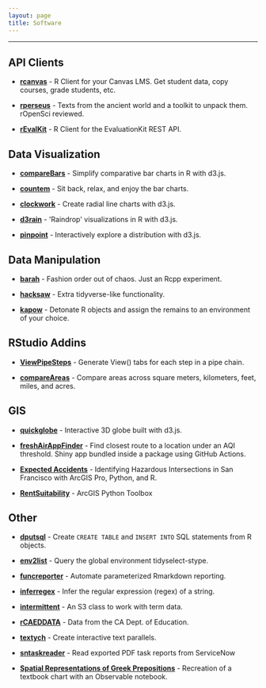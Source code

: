 ```yaml
---
layout: page
title: Software
---
```


<hr class="small">

## API Clients

- **[rcanvas](https://github.com/daranzolin/rcanvas)** - R Client for your Canvas LMS. Get student data, copy courses, grade students, etc.

- **[rperseus](https://github.com/ropensci/rperseus)** - Texts from the ancient world and a toolkit to unpack them. rOpenSci reviewed.

- **[rEvalKit](https://github.com/daranzolin/rEvalKit)** - R Client for the EvaluationKit REST API.

## Data Visualization

- **[compareBars](https://github.com/daranzolin/compareBars)** - Simplify comparative bar charts in R with d3.js.

- **[countem](https://github.com/daranzolin/countem)** - Sit back, relax, and enjoy the bar charts.

- **[clockwork](https://github.com/daranzolin/clockwork)** - Create radial line charts with d3.js. 

- **[d3rain](https://github.com/daranzolin/d3rain)** - 'Raindrop' visualizations in R with d3.js.

- **[pinpoint](https://github.com/daranzolin/pinpoint)** - Interactively explore a distribution with d3.js.

## Data Manipulation

- **[barah](https://github.com/daranzolin/barah)** - Fashion order out of chaos. Just an Rcpp experiment.

- **[hacksaw](https://github.com/daranzolin/hacksaw)** - Extra tidyverse-like functionality.

- **[kapow](https://github.com/daranzolin/kapow)** - Detonate R objects and assign the remains to an environment of your choice.

## RStudio Addins

- **[ViewPipeSteps](https://github.com/daranzolin/ViewPipeSteps)** - Generate View() tabs for each step in a pipe chain.

- **[compareAreas](https://github.com/daranzolin/compareAreas)** - Compare areas across square meters, kilometers, feet, miles, and acres.

## GIS

- **[quickglobe](https://github.com/daranzolin/quickglobe)** - Interactive 3D globe built with d3.js.

- **[freshAirAppFinder](https://github.com/daranzolin/freshAirFinderApp)** - Find closest route to a location under an AQI threshold. Shiny app bundled inside a package using GitHub Actions. 

- **[Expected Accidents](https://github.com/daranzolin/ExpectedAccidents)** - Identifying Hazardous Intersections in San Francisco with ArcGIS Pro, Python, and R.

- **[RentSuitability](https://github.com/daranzolin/RentSuitability)** - ArcGIS Python Toolbox

## Other

- **[dputsql](https://github.com/daranzolin/dputsql)** - Create `CREATE TABLE` and `INSERT INTO` SQL statements from R objects.

- **[env2list](https://github.com/daranzolin/env2list)** - Query the global environment tidyselect-stype.

- **[funcreporter](https://github.com/daranzolin/funcreporter)** - Automate parameterized Rmarkdown reporting.

- **[inferregex](https://github.com/daranzolin/inferregex)** - Infer the regular expression (regex) of a string.

- **[intermittent](https://github.com/ir-sfsu/intermittent)** - An S3 class to work with term data.

- **[rCAEDDATA](https://github.com/daranzolin/rCAEDDATA)** - Data from the CA Dept. of Education.

- **[textych](https://github.com/daranzolin/textych)** - Create interactive text parallels.

- **[sntaskreader](https://github.com/ir-sfsu/sntaskreader)** - Read exported PDF task reports from ServiceNow

- **[Spatial Representations of Greek Prepositions](https://observablehq.com/@daranzolin/spatial-representation-of-prepositions)** - Recreation of a textbook chart with an Observable notebook.
